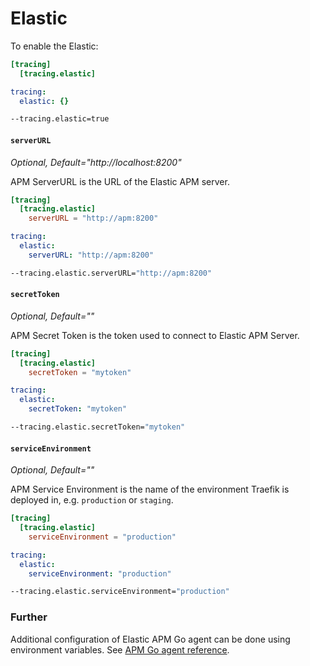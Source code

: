 # Elastic

To enable the Elastic:

```toml tab="File (TOML)"
[tracing]
  [tracing.elastic]
```

```yaml tab="File (YAML)"
tracing:
  elastic: {}
```

```bash tab="CLI"
--tracing.elastic=true
```

#### `serverURL`

_Optional, Default="http://localhost:8200"_

APM ServerURL is the URL of the Elastic APM server.

```toml tab="File (TOML)"
[tracing]
  [tracing.elastic]
    serverURL = "http://apm:8200"
```

```yaml tab="File (YAML)"
tracing:
  elastic:
    serverURL: "http://apm:8200"
```

```bash tab="CLI"
--tracing.elastic.serverURL="http://apm:8200"
```

#### `secretToken`

_Optional, Default=""_

APM Secret Token is the token used to connect to Elastic APM Server.

```toml tab="File (TOML)"
[tracing]
  [tracing.elastic]
    secretToken = "mytoken"
```

```yaml tab="File (YAML)"
tracing:
  elastic:
    secretToken: "mytoken"
```

```bash tab="CLI"
--tracing.elastic.secretToken="mytoken"
```

#### `serviceEnvironment`

_Optional, Default=""_

APM Service Environment is the name of the environment Traefik is deployed in, e.g. `production` or `staging`.

```toml tab="File (TOML)"
[tracing]
  [tracing.elastic]
    serviceEnvironment = "production"
```

```yaml tab="File (YAML)"
tracing:
  elastic:
    serviceEnvironment: "production"
```

```bash tab="CLI"
--tracing.elastic.serviceEnvironment="production"
```

### Further

Additional configuration of Elastic APM Go agent can be done using environment variables.
See [APM Go agent reference](https://www.elastic.co/guide/en/apm/agent/go/current/configuration.html).
